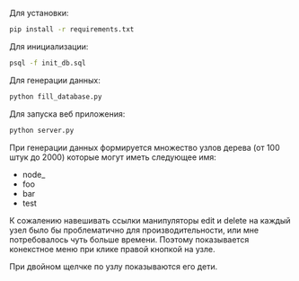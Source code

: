 Для установки:

```bash
pip install -r requirements.txt
```

Для инициализации:

```bash
psql -f init_db.sql
```

Для генерации данных:

```bash
python fill_database.py
```

Для запуска веб приложения:

```bash
python server.py
```

При генерации данных формируется множество узлов дерева (от 100 штук до 2000) которые могут иметь следующее имя: 
- node_<id> 
- foo
- bar 
- test

К сожалению навешивать ссылки манипуляторы edit и delete на каждый узел было бы проблематично для производительности, 
или мне потребовалось чуть больше времени. Поэтому показывается конекстное меню при клике правой кнопкой на узле.

При двойном щелчке по узлу показываются его дети.

